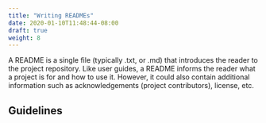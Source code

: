 ```yaml
---
title: "Writing READMEs"
date: 2020-01-10T11:48:44-08:00
draft: true
weight: 8
---
```


A README is a single file (typically .txt, or .md) that introduces the reader to the project repository. Like user guides, a README informs the reader what a project is for and how to use it. However, it could also contain additional information such as acknowledgements (project contributors), license, etc.

## Guidelines